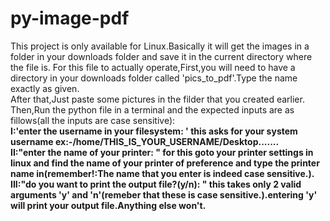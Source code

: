 # py-image-pdf
This project is only available for Linux.Basically it will get the images in a folder in your downloads folder and save it in the current directory where the file is.
For this file to actually operate,First,you will need to have a directory in your downloads folder called 'pics_to_pdf'.Type the name exactly as given.  
After that,Just paste some pictures in the filder that you created earlier.  
Then,Run the python file in a terminal and the expected inputs are as fillows(all the inputs are case sensitive):  
     **I:'enter the username in your filesystem: ' this asks for your system username ex:-/home/THIS_IS_YOUR_USERNAME/Desktop.......  
    II:"enter the name of your printer: " for this goto your printer settings in linux and find the name of your printer of preference and type the printer         name in(remember!:The name that you enter is indeed case sensitive.).  
    III:"do you want to print the output file?(y/n): " this takes only 2 valid arguments 'y' and 'n'(remeber that these is case sensitive.).entering 'y'           will print your output file.Anything else won't.**  
